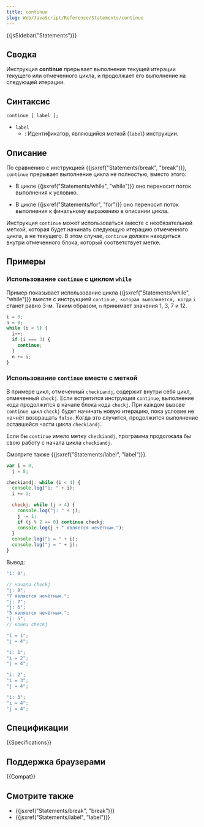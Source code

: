 ```yaml
---
title: continue
slug: Web/JavaScript/Reference/Statements/continue
---
```


{{jsSidebar("Statements")}}

## Сводка

Инструкция **continue** прерывает выполнение текущей итерации текущего или отмеченного цикла, и продолжает его выполнение на следующей итерации.

## Синтаксис

```
continue [ label ];
```

- `label`
  - : Идентификатор, являющийся меткой (`label`) инструкции.

## Описание

По сравнению с инструкцией {{jsxref("Statements/break", "break")}}, `continue` прерывает выполнение цикла не полностью, вместо этого:

- В цикле {{jsxref("Statements/while", "while")}} оно переносит поток выполнения к условию.

<!---->

- В цикле {{jsxref("Statements/for", "for")}} оно переносит поток выполнения к финальному выражению в описании цикла.

Инструкция `continue` может использоваться вместе с необязательной меткой, которая будет начинать следующую итерацию отмеченного цикла, а не текущего. В этом случае, `continue` должен находиться внутри отмеченного блока, который соответствует метке.

## Примеры

### Использование `continue` с циклом `while`

Пример показывает использование цикла {{jsxref("Statements/while", "while")}} вместе с инструкцией `continue, которая выполняется, когда` `i` станет равно 3-м. Таким образом, `n` принимает значения 1, 3, 7 и 12.

```js
i = 0;
n = 0;
while (i < 5) {
  i++;
  if (i === 3) {
    continue;
  }
  n += i;
}
```

### Использование `continue` вместе с меткой

В примере цикл, отмеченный `checkiandj`, содержит внутри себя цикл, отмеченный `checkj`. Если встретится инструкция `continue`, выполнение кода продолжится в начале блока кода `checkj`. При каждом вызове `continue цикл` `checkj` будет начинать новую итерацию, пока условие не начнёт возвращать `false`. Когда это случится, продолжится выполнение оставшейся части цикла `checkiandj`.

Если бы `continue` имело метку `checkiandj`, программа продолжала бы свою работу с начала цикла `checkiandj`.

Смотрите также {{jsxref("Statements/label", "label")}}.

```js
var i = 0,
  j = 8;

checkiandj: while (i < 4) {
  console.log("i: " + i);
  i += 1;

  checkj: while (j > 4) {
    console.log("j: " + j);
    j -= 1;
    if (j % 2 == 0) continue checkj;
    console.log(j + " является нечётным.");
  }
  console.log("i = " + i);
  console.log("j = " + j);
}
```

Вывод:

```js
"i: 0";

// начало checkj
"j: 8";
"7 является нечётным.";
"j: 7";
"j: 6";
"5 является нечётным.";
"j: 5";
// конец checkj

"i = 1";
"j = 4";

"i: 1";
"i = 2";
"j = 4";

"i: 2";
"i = 3";
"j = 4";

"i: 3";
"i = 4";
"j = 4";
```

## Спецификации

{{Specifications}}

## Поддержка браузерами

{{Compat}}

## Смотрите также

- {{jsxref("Statements/break", "break")}}
- {{jsxref("Statements/label", "label")}}
